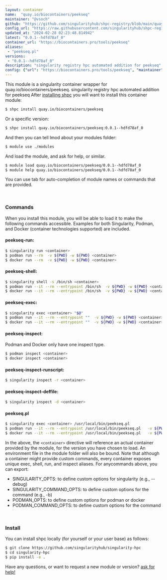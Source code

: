 ```yaml
---
layout: container
name:  "quay.io/biocontainers/peekseq"
maintainer: "@vsoch"
github: "https://github.com/singularityhub/shpc-registry/blob/main/quay.io/biocontainers/peekseq/container.yaml"
config_url: "https://raw.githubusercontent.com/singularityhub/shpc-registry/main/quay.io/biocontainers/peekseq/container.yaml"
updated_at: "2024-02-28 02:23:48.814942"
latest: "0.0.1--hdfd78af_0"
container_url: "https://biocontainers.pro/tools/peekseq"
aliases:
 - "peekseq.pl"
versions:
 - "0.0.1--hdfd78af_0"
description: "singularity registry hpc automated addition for peekseq"
config: {"url": "https://biocontainers.pro/tools/peekseq", "maintainer": "@vsoch", "description": "singularity registry hpc automated addition for peekseq", "latest": {"0.0.1--hdfd78af_0": "sha256:029fc652a4ac31451b44a51f06ab55866a80ef009cfcb83cbfeed526a0e02ab5"}, "tags": {"0.0.1--hdfd78af_0": "sha256:029fc652a4ac31451b44a51f06ab55866a80ef009cfcb83cbfeed526a0e02ab5"}, "docker": "quay.io/biocontainers/peekseq", "aliases": {"peekseq.pl": "/usr/local/bin/peekseq.pl"}}
---
```


This module is a singularity container wrapper for quay.io/biocontainers/peekseq.
singularity registry hpc automated addition for peekseq
After [installing shpc](#install) you will want to install this container module:


```bash
$ shpc install quay.io/biocontainers/peekseq
```

Or a specific version:

```bash
$ shpc install quay.io/biocontainers/peekseq:0.0.1--hdfd78af_0
```

And then you can tell lmod about your modules folder:

```bash
$ module use ./modules
```

And load the module, and ask for help, or similar.

```bash
$ module load quay.io/biocontainers/peekseq/0.0.1--hdfd78af_0
$ module help quay.io/biocontainers/peekseq/0.0.1--hdfd78af_0
```

You can use tab for auto-completion of module names or commands that are provided.

<br>

### Commands

When you install this module, you will be able to load it to make the following commands accessible.
Examples for both Singularity, Podman, and Docker (container technologies supported) are included.

#### peekseq-run:

```bash
$ singularity run <container>
$ podman run --rm  -v ${PWD} -w ${PWD} <container>
$ docker run --rm  -v ${PWD} -w ${PWD} <container>
```

#### peekseq-shell:

```bash
$ singularity shell -s /bin/sh <container>
$ podman run --it --rm --entrypoint /bin/sh  -v ${PWD} -w ${PWD} <container>
$ docker run --it --rm --entrypoint /bin/sh  -v ${PWD} -w ${PWD} <container>
```

#### peekseq-exec:

```bash
$ singularity exec <container> "$@"
$ podman run --it --rm --entrypoint ""  -v ${PWD} -w ${PWD} <container> "$@"
$ docker run --it --rm --entrypoint ""  -v ${PWD} -w ${PWD} <container> "$@"
```

#### peekseq-inspect:

Podman and Docker only have one inspect type.

```bash
$ podman inspect <container>
$ docker inspect <container>
```

#### peekseq-inspect-runscript:

```bash
$ singularity inspect -r <container>
```

#### peekseq-inspect-deffile:

```bash
$ singularity inspect -d <container>
```


#### peekseq.pl

```bash
$ singularity exec <container> /usr/local/bin/peekseq.pl
$ podman run --it --rm --entrypoint /usr/local/bin/peekseq.pl   -v ${PWD} -w ${PWD} <container> -c " $@"
$ docker run --it --rm --entrypoint /usr/local/bin/peekseq.pl   -v ${PWD} -w ${PWD} <container> -c " $@"
```



In the above, the `<container>` directive will reference an actual container provided
by the module, for the version you have chosen to load. An environment file in the
module folder will also be bound. Note that although a container
might provide custom commands, every container exposes unique exec, shell, run, and
inspect aliases. For anycommands above, you can export:

 - SINGULARITY_OPTS: to define custom options for singularity (e.g., --debug)
 - SINGULARITY_COMMAND_OPTS: to define custom options for the command (e.g., -b)
 - PODMAN_OPTS: to define custom options for podman or docker
 - PODMAN_COMMAND_OPTS: to define custom options for the command

<br>

### Install

You can install shpc locally (for yourself or your user base) as follows:

```bash
$ git clone https://github.com/singularityhub/singularity-hpc
$ cd singularity-hpc
$ pip install -e .
```

Have any questions, or want to request a new module or version? [ask for help!](https://github.com/singularityhub/singularity-hpc/issues)